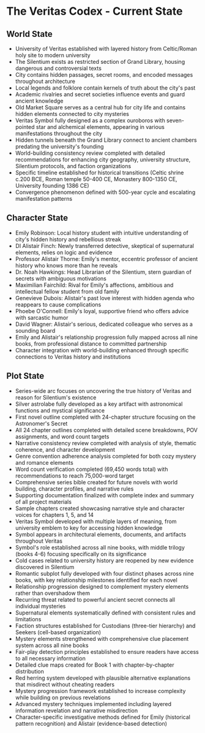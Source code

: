 # The Veritas Codex - Current State

## World State
- University of Veritas established with layered history from Celtic/Roman holy site to modern university
- The Silentium exists as restricted section of Grand Library, housing dangerous and controversial texts
- City contains hidden passages, secret rooms, and encoded messages throughout architecture
- Local legends and folklore contain kernels of truth about the city's past
- Academic rivalries and secret societies influence events and guard ancient knowledge
- Old Market Square serves as a central hub for city life and contains hidden elements connected to city mysteries
- Veritas Symbol fully designed as a complex ouroboros with seven-pointed star and alchemical elements, appearing in various manifestations throughout the city
- Hidden tunnels beneath the Grand Library connect to ancient chambers predating the university's founding
- World-building consistency review completed with detailed recommendations for enhancing city geography, university structure, Silentium protocols, and faction organizations
- Specific timeline established for historical transitions (Celtic shrine c.200 BCE, Roman temple 50-400 CE, Monastery 800-1350 CE, University founding 1386 CE)
- Convergence phenomenon defined with 500-year cycle and escalating manifestation patterns

## Character State
- Emily Robinson: Local history student with intuitive understanding of city's hidden history and rebellious streak
- DI Alistair Finch: Newly transferred detective, skeptical of supernatural elements, relies on logic and evidence
- Professor Alistair Thorne: Emily's mentor, eccentric professor of ancient history who knows more than he reveals
- Dr. Noah Hawkings: Head Librarian of the Silentium, stern guardian of secrets with ambiguous motivations
- Maximilian Fairchild: Rival for Emily's affections, ambitious and intellectual fellow student from old family
- Genevieve Dubois: Alistair's past love interest with hidden agenda who reappears to cause complications
- Phoebe O'Connell: Emily's loyal, supportive friend who offers advice with sarcastic humor
- David Wagner: Alistair's serious, dedicated colleague who serves as a sounding board
- Emily and Alistair's relationship progression fully mapped across all nine books, from professional distance to committed partnership
- Character integration with world-building enhanced through specific connections to Veritas history and institutions

## Plot State
- Series-wide arc focuses on uncovering the true history of Veritas and reason for Silentium's existence
- Silver astrolabe fully developed as a key artifact with astronomical functions and mystical significance
- First novel outline completed with 24-chapter structure focusing on the Astronomer's Secret
- All 24 chapter outlines completed with detailed scene breakdowns, POV assignments, and word count targets
- Narrative consistency review completed with analysis of style, thematic coherence, and character development
- Genre convention adherence analysis completed for both cozy mystery and romance elements
- Word count verification completed (69,450 words total) with recommendations to reach 75,000-word target
- Comprehensive series bible created for future novels with world building, character profiles, and narrative rules
- Supporting documentation finalized with complete index and summary of all project materials
- Sample chapters created showcasing narrative style and character voices for chapters 1, 5, and 14
- Veritas Symbol developed with multiple layers of meaning, from university emblem to key for accessing hidden knowledge
- Symbol appears in architectural elements, documents, and artifacts throughout Veritas
- Symbol's role established across all nine books, with middle trilogy (books 4-6) focusing specifically on its significance
- Cold cases related to university history are reopened by new evidence discovered in Silentium
- Romantic subplot fully developed with four distinct phases across nine books, with key relationship milestones identified for each novel
- Relationship progression designed to complement mystery elements rather than overshadow them
- Recurring threat related to powerful ancient secret connects all individual mysteries
- Supernatural elements systematically defined with consistent rules and limitations
- Faction structures established for Custodians (three-tier hierarchy) and Seekers (cell-based organization)
- Mystery elements strengthened with comprehensive clue placement system across all nine books
- Fair-play detection principles established to ensure readers have access to all necessary information
- Detailed clue maps created for Book 1 with chapter-by-chapter distribution
- Red herring system developed with plausible alternative explanations that misdirect without cheating readers
- Mystery progression framework established to increase complexity while building on previous revelations
- Advanced mystery techniques implemented including layered information revelation and narrative misdirection
- Character-specific investigative methods defined for Emily (historical pattern recognition) and Alistair (evidence-based detection)
